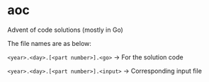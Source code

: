 # aoc
Advent of code solutions (mostly in Go)

The file names are as below:

`<year>.<day>.[<part number>].<go>`    -> For the solution code

`<year>.<day>.[<part number>].<input>` -> Corresponding input file
